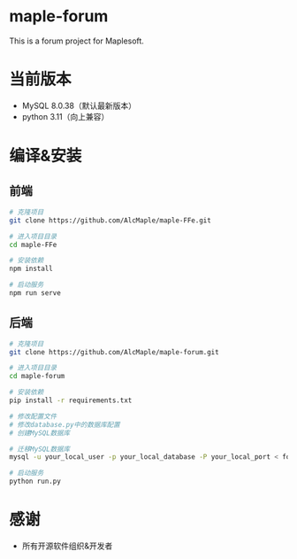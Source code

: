 # maple-forum

This is a forum project for Maplesoft.

# 当前版本

- MySQL 8.0.38（默认最新版本）
- python 3.11（向上兼容）

# 编译&安装

## 前端

```bash
# 克隆项目
git clone https://github.com/AlcMaple/maple-FFe.git

# 进入项目目录
cd maple-FFe

# 安装依赖
npm install

# 启动服务
npm run serve
```

## 后端

```bash
# 克隆项目
git clone https://github.com/AlcMaple/maple-forum.git

# 进入项目目录
cd maple-forum

# 安装依赖
pip install -r requirements.txt

# 修改配置文件
# 修改database.py中的数据库配置
# 创建MySQL数据库 

# 迁移MySQL数据库
mysql -u your_local_user -p your_local_database -P your_local_port < forum.sql

# 启动服务
python run.py
```

# 感谢

- 所有开源软件组织&开发者